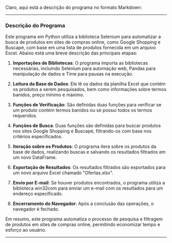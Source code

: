 Claro, aqui está a descrição do programa no formato Markdown:

---

### Descrição do Programa

Este programa em Python utiliza a biblioteca Selenium para automatizar a busca de produtos em sites de compras online, como Google Shopping e Buscapé, com base em uma lista de produtos fornecida em um arquivo Excel. Abaixo está uma breve descrição das principais etapas:

1. **Importações de Bibliotecas**: O programa importa as bibliotecas necessárias, incluindo Selenium para automação web, Pandas para manipulação de dados e Time para pausas na execução.

2. **Leitura da Base de Dados**: Ele lê os dados da planilha Excel que contém os produtos a serem pesquisados, bem como informações sobre termos banidos, preço mínimo e máximo.

3. **Funções de Verificação**: São definidas duas funções para verificar se um produto contém termos banidos ou se possui todos os termos requeridos.

4. **Funções de Busca**: Duas funções são definidas para buscar produtos nos sites Google Shopping e Buscapé, filtrando-os com base nos critérios especificados.

5. **Iteração sobre os Produtos**: O programa itera sobre os produtos da base de dados, realizando buscas e salvando os resultados filtrados em um novo DataFrame.

6. **Exportação de Resultados**: Os resultados filtrados são exportados para um novo arquivo Excel chamado "Ofertas.xlsx".

7. **Envio por E-mail**: Se houver produtos encontrados, o programa utiliza a biblioteca win32com para enviar um e-mail com os resultados para um endereço especificado.

8. **Encerramento do Navegador**: Após a conclusão das operações, o navegador é fechado.

Em resumo, este programa automatiza o processo de pesquisa e filtragem de produtos em sites de compras online, permitindo economizar tempo e esforço ao usuário.

---
